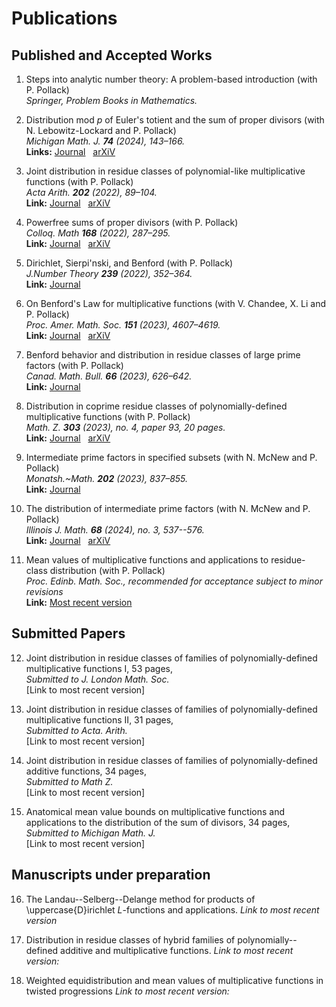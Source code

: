 # Publications
## Published and Accepted Works  

1. Steps into analytic number theory: A problem-based introduction (with P. Pollack)<br>
_Springer, Problem Books in Mathematics._  

2. Distribution mod $p$ of Euler's totient and the sum of proper divisors (with N. Lebowitz-Lockard and P. Pollack)<br>
_Michigan Math. J. **74** (2024), 143–166._ <br>
**Links:** [Journal](https://projecteuclid.org/journals/michigan-mathematical-journal/volume-74/issue-1/Distribution-mod-p-of-Eulers-Totient-and-the-Sum-of/10.1307/mmj/20216082.short) &nbsp;  [arXiV](https://arxiv.org/abs/2105.12850)

3. Joint distribution in residue classes of polynomial-like multiplicative functions (with P. Pollack) <br> 
_Acta Arith. **202** (2022), 89–104._ <br>
**Link:** [Journal](https://www.impan.pl/en/publishing-house/journals-and-series/acta-arithmetica/all/202/1/114425/joint-distribution-in-residue-classes-of-polynomial-like-multiplicative-functions) &nbsp;  [arXiV](https://arxiv.org/abs/2105.12854)

4. Powerfree sums of proper divisors (with P. Pollack) <br> 
_Colloq. Math **168** (2022), 287–295._ <br>
**Link:** [Journal](https://www.impan.pl/en/publishing-house/journals-and-series/colloquium-mathematicum/all/168/2/114505/powerfree-sums-of-proper-divisors) &nbsp;  [arXiV](https://arxiv.org/abs/2106.14953)

5. Dirichlet, Sierpi\'nski, and Benford (with P. Pollack) <br>
_J.Number Theory **239** (2022), 352–364._ <br>
**Link:** [Journal](https://www.sciencedirect.com/science/article/abs/pii/S0022314X22000099)

6. On Benford's Law for multiplicative functions (with V. Chandee, X. Li and  P. Pollack) <br>
_Proc. Amer. Math. Soc. **151** (2023), 4607–4619._ <br>
**Link:** [Journal](https://www.ams.org/journals/proc/2023-151-11/S0002-9939-2023-16480-1/?active=current) &nbsp;  [arXiV](https://arxiv.org/abs/2203.13117)

7. Benford behavior and distribution in residue classes of large prime factors (with P. Pollack) <br>
_Canad. Math. Bull. **66** (2023), 626–642._ <br>
**Link:** [Journal](https://www.cambridge.org/core/journals/canadian-mathematical-bulletin/article/benford-behavior-and-distribution-in-residue-classes-of-large-prime-factors/77F6DAF48EA54EF008AC5B8BE19C60B1)

8. Distribution in coprime residue classes of polynomially-defined multiplicative functions (with P. Pollack) <br>
_Math. Z. **303** (2023), no. 4, paper 93, 20 pages._ <br>
**Link:** [Journal](https://link.springer.com/article/10.1007/s00209-023-03240-7) &nbsp;  [arXiV](https://arxiv.org/abs/2303.14600)

9. Intermediate prime factors in specified subsets
(with N. McNew and P. Pollack) <br>
_Monatsh.~Math. **202** (2023), 837–855._ <br>
**Link:** [Journal](https://link.springer.com/article/10.1007/s00605-023-01855-w)

10. The distribution of intermediate prime factors (with N. McNew and P. Pollack) <br>
_Illinois J. Math. **68** (2024), no. 3, 537--576._ <br>
**Link:** [Journal](https://projecteuclid.org/journals/illinois-journal-of-mathematics/volume-68/issue-3/The-distribution-of-intermediate-prime-factors/10.1215/00192082-11417186.short) &nbsp;  [arXiV](https://arxiv.org/abs/2305.01117)

11. Mean values of multiplicative functions and applications to residue-class distribution (with P. Pollack) <br>
_Proc. Edinb. Math. Soc., recommended for acceptance subject to minor revisions_ <br>
**Link:** [Most recent version]()

## Submitted Papers
12. Joint distribution in residue classes of families of polynomially-defined multiplicative functions I, 53 pages, <br>
_Submitted to J. London Math. Soc._ <br>
[Link to most recent version]

13. Joint distribution in residue classes of families of polynomially-defined multiplicative functions II, 31 pages, <br>
_Submitted to Acta. Arith._ <br>
[Link to most recent version]

14. Joint distribution in residue classes of families of polynomially-defined additive functions, 34 pages, <br>
_Submitted to Math Z._ <br>
[Link to most recent version]

15. Anatomical mean value bounds on  multiplicative functions and applications to the distribution of the sum of divisors, 34 pages, <br>
_Submitted to Michigan Math. J._ <br>
[Link to most recent version]

## Manuscripts under preparation

16. The Landau--Selberg--Delange method for products of \uppercase{D}irichlet $L$-functions and applications.
_Link to most recent version_

17. Distribution in residue classes of hybrid families of polynomially--defined additive and multiplicative functions.
_Link to most recent version:_

18. Weighted equidistribution and mean values of multiplicative functions in twisted progressions
_Link to most recent version:_ 

